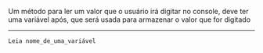 Um método para ler um valor que o usuário irá digitar no console,
deve ter uma variável após, que será usada para armazenar o valor
que for digitado

---

```
Leia nome_de_uma_variável
```
